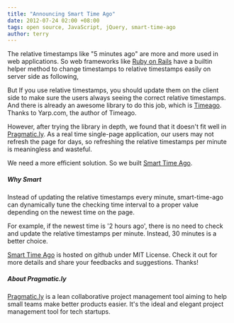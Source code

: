 ```yaml
---
title: "Announcing Smart Time Ago"
date: 2012-07-24 02:00 +08:00
tags: open source, JavaScript, jQuery, smart-time-ago
author: terry
---
```


The relative timestamps like "5 minutes ago" are more and more used in web applications. So web frameworks like [Ruby on Rails](http://rubyonrails.com) have a builtin helper method to change timestamps to relative timestamps easily on server side as following,

<script src="https://gist.github.com/3176477.js"></script>

But If you use relative timestamps, you should update them on the client side to make sure the users always seeing the correct relative timestamps. And there is already an awesome library to do this job, which is [Timeago](http://timeago.yarp.com/). Thanks to Yarp.com, the author of Timeago.

However, after trying the library in depth, we found that it doesn't fit well in [Pragmatic.ly](https://pragmatic.ly). As a real time single-page application, our users may not refresh the page for days, so refreshing the relative timestamps per minute is meaningless and wasteful.

We need a more efficient solution. So we built [Smart Time Ago](http://pragmaticly.github.com/smart-time-ago/).

##### Why Smart #####

Instead of updating the relative timestamps every minute, smart-time-ago can dynamically tune the checking time interval to a proper value depending on the newest time on the page.

For example, if the newest time is '2 hours ago', there is no need to check and update the relative timestamps per minute. Instead, 30 minutes is a better choice.

[Smart Time Ago](http://pragmaticly.github.com/smart-time-ago/) is hosted on github under MIT License. Check it out for more details and share your feedbacks and suggestions. Thanks!

##### About Pragmatic.ly #####

[Pragmatic.ly](https://pragmatic.ly) is a lean collaborative project management tool aiming to help small teams make better products easier. It's the ideal and elegant project management tool for tech startups.

